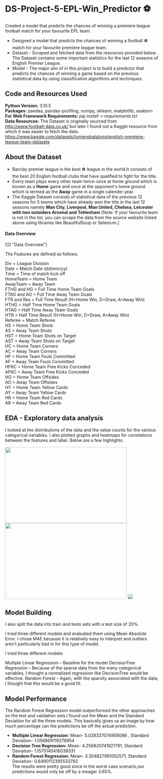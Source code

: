 # DS-Project-5-EPL-Win_Predictor :soccer:
Created a model that predicts the chances of winning a premiere league football match for your favourite EPL team. 

* Designed a model that predicts the chances of winning a football :soccer: match for your favourite premiere league team.  
* Dataset - Scraped and fetched data from the resources provided below . The Dataset contains some important statistics for the last 12 seasons of English Premier League.
* Model - The major aim of in this project is to build a predictor that predicts the chances of winning a game based on the previous statistical data by using classification algorithms and techniques.

## Code and Resources Used ##
**Python Version:** 3.10.5 <br />
**Packages:** pandas, pandas-profiling, numpy, sklearn, matplotlib, seaborn <br />
**For Web Framework Requirements:** _pip install -r requirements.txt_ <br />
**Data Resources:** The Dataset is originally sourced from <http://www.football-data.co.uk/> but later I found out a Kaggle resource from which it was easier to fetch the data. <https://www.kaggle.com/datasets/lumierebatalong/english-premiere-league-team-datasets>

## About the Dataset ##
* Barclay premier league is the best :soccer: league in the world.It consists of the best 20 English football clubs that have qualified to fight for the title. 
* Every team plays every other team twice-once at home ground which is known as a **Home** game and once at the opponent's home ground which is termed as the **Away** game in a single calender year.
* The Kaggle Dataset consists of statistical data of the previous 12 seasons for 5 teams which have already won the title in the last 12 seasons namely **Man City, Liverpool, Man United, Chelsea, Leicester with two outsiders Arsenal and Tottenham**
 [Note: If your favourite team is not in the list, you can scrape the data from the source website linked above using libraries like BeautifulSoup or Selenium.]
 
#### Data Overview ####
![]( "Data Overview")

The Features are defined as follows:

Div = League Division <br />
Date = Match Date (dd/mm/yy) <br />
Time = Time of match kick off <br />
HomeTeam = Home Team <br />
AwayTeam = Away Team <br />
FTHG and HG = Full Time Home Team Goals <br />
FTAG and AG = Full Time Away Team Goals <br />
FTR and Res = Full Time Result (H=Home Win, D=Draw, A=Away Win) <br />
HTHG = Half Time Home Team Goals <br />
HTAG = Half Time Away Team Goals <br />
HTR = Half Time Result (H=Home Win, D=Draw, A=Away Win) <br />
Referee = Match Referee <br />
HS = Home Team Shots <br />
AS = Away Team Shots <br />
HST = Home Team Shots on Target <br />
AST = Away Team Shots on Target <br />
HC = Home Team Corners <br />
AC = Away Team Corners <br />
HF = Home Team Fouls Committed <br />
AF = Away Team Fouls Committed <br />
HFKC = Home Team Free Kicks Conceded <br />
AFKC = Away Team Free Kicks Conceded <br />
HO = Home Team Offsides <br />
AO = Away Team Offsides <br />
HY = Home Team Yellow Cards <br />
AY = Away Team Yellow Cards <br />
HR = Home Team Red Cards <br />
AR = Away Team Red Cards <br />

## EDA - Exploratory data analysis ## 
I looked at the distributions of the data and the value counts for the various categorical variables. I also plotted graphs and heatmaps for correlations between the features and label. Below are a few highlights.

<img src="attribute_scattermatrix.png" width="400" height="250">
<img src="correlation_heatmap.png" width="400" height="250">
<img src="actualvspredicted.png" >

## Model Building ##
I also split the data into train and tests sets with a test size of 20%.

I tried three different models and evaluated them using Mean Absolute Error. I chose MAE because it is relatively easy to interpret and outliers aren’t particularly bad in for this type of model.

I tried three different models:

Multiple Linear Regression – Baseline for the model
DecisionTree Regression – Because of the sparse data from the many categorical variables, I thought a normalized regression like DecisionTree would be effective.
Random Forest – Again, with the sparsity associated with the data, I thought that this would be a good fit.

## Model Performance ##
The Random Forest Regression model outperformed the other approaches on the test and validation sets.I found out the Mean and the Standard Deviation for all the three models. This basically gives us an image by how much percentage can the predictions be off the actual prediction.
* **Multiple Linear Regression:**   Mean- 5.028337074958086 , Standard Deviation- 1.056869119278954
* **Decision Tree Regression:** Mean- 4.256820741921791,
   Standard Deviation- 1.1575140416039331
* **Random Forest Regression:** Mean- 3.304827981052571, 
   Standard Deviation- 0.6490112395533792 <br />
The results were pretty good since in the worst case scenario,our predictions would only be off by a meager 3.65%.
